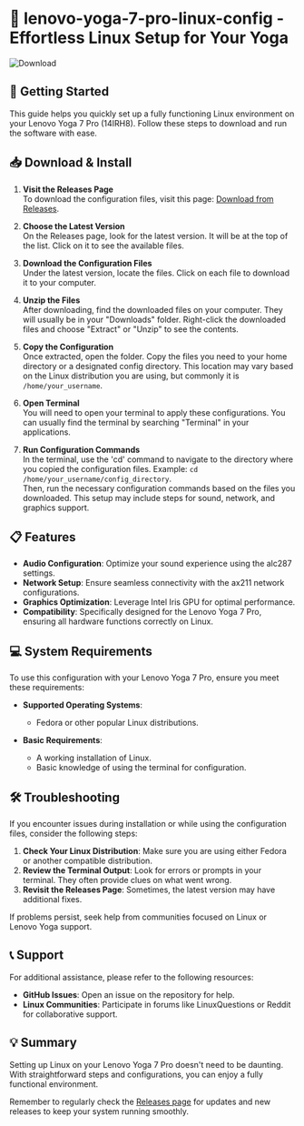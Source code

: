 # 🎉 lenovo-yoga-7-pro-linux-config - Effortless Linux Setup for Your Yoga

![Download](https://img.shields.io/badge/Download-via_Releases-blue.svg)

## 🚀 Getting Started

This guide helps you quickly set up a fully functioning Linux environment on your Lenovo Yoga 7 Pro (14IRH8). Follow these steps to download and run the software with ease.

## 📥 Download & Install

1. **Visit the Releases Page**  
   To download the configuration files, visit this page: [Download from Releases](https://github.com/Conrad-Eze/lenovo-yoga-7-pro-linux-config/releases).  
   
2. **Choose the Latest Version**  
   On the Releases page, look for the latest version. It will be at the top of the list. Click on it to see the available files.

3. **Download the Configuration Files**  
   Under the latest version, locate the files. Click on each file to download it to your computer.

4. **Unzip the Files**  
   After downloading, find the downloaded files on your computer. They will usually be in your "Downloads" folder. Right-click the downloaded files and choose "Extract" or "Unzip" to see the contents.

5. **Copy the Configuration**  
   Once extracted, open the folder. Copy the files you need to your home directory or a designated config directory. This location may vary based on the Linux distribution you are using, but commonly it is `/home/your_username`.

6. **Open Terminal**  
   You will need to open your terminal to apply these configurations. You can usually find the terminal by searching "Terminal" in your applications.

7. **Run Configuration Commands**  
   In the terminal, use the 'cd' command to navigate to the directory where you copied the configuration files. Example: `cd /home/your_username/config_directory`.  
   Then, run the necessary configuration commands based on the files you downloaded. This setup may include steps for sound, network, and graphics support.

## 📋 Features

- **Audio Configuration**: Optimize your sound experience using the alc287 settings.
- **Network Setup**: Ensure seamless connectivity with the ax211 network configurations.
- **Graphics Optimization**: Leverage Intel Iris GPU for optimal performance.
- **Compatibility**: Specifically designed for the Lenovo Yoga 7 Pro, ensuring all hardware functions correctly on Linux.

## 💻 System Requirements

To use this configuration with your Lenovo Yoga 7 Pro, ensure you meet these requirements:

- **Supported Operating Systems**:  
  - Fedora or other popular Linux distributions.
  
- **Basic Requirements**:  
  - A working installation of Linux.  
  - Basic knowledge of using the terminal for configuration.

## 🛠 Troubleshooting

If you encounter issues during installation or while using the configuration files, consider the following steps:

1. **Check Your Linux Distribution**: Make sure you are using either Fedora or another compatible distribution.
2. **Review the Terminal Output**: Look for errors or prompts in your terminal. They often provide clues on what went wrong.
3. **Revisit the Releases Page**: Sometimes, the latest version may have additional fixes. 

If problems persist, seek help from communities focused on Linux or Lenovo Yoga support.

## 📞 Support

For additional assistance, please refer to the following resources:

- **GitHub Issues**: Open an issue on the repository for help.
- **Linux Communities**: Participate in forums like LinuxQuestions or Reddit for collaborative support.

## 💡 Summary

Setting up Linux on your Lenovo Yoga 7 Pro doesn't need to be daunting. With straightforward steps and configurations, you can enjoy a fully functional environment. 

Remember to regularly check the [Releases page](https://github.com/Conrad-Eze/lenovo-yoga-7-pro-linux-config/releases) for updates and new releases to keep your system running smoothly.